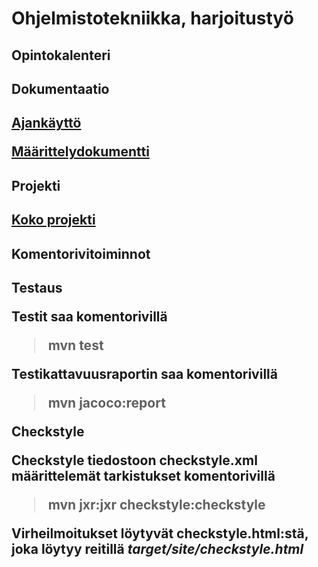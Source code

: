 # Ohjelmistotekniikka, harjoitustyö #
<h2> Opintokalenteri


<h2> Dokumentaatio <h2>

[Ajankäyttö](https://github.com/miljaniemi/ot-harjoitustyo/blob/master/laskarit/viikko2/TyöaikaKirjanpito.md)

[Määrittelydokumentti](https://github.com/miljaniemi/ot-harjoitustyo/blob/master/laskarit/viikko2/Määrittelydokumentti.md)



<h2> Projekti <h2>

[Koko projekti](https://github.com/miljaniemi/ot-harjoitustyo/tree/master/StudyingCalendar)

<h2> Komentorivitoiminnot <h2>
  
**Testaus**

Testit saa komentorivillä

> mvn test

Testikattavuusraportin saa komentorivillä

> mvn jacoco:report

**Checkstyle**

Checkstyle tiedostoon checkstyle.xml määrittelemät tarkistukset komentorivillä

> mvn jxr:jxr checkstyle:checkstyle

Virheilmoitukset löytyvät checkstyle.html:stä, joka löytyy reitillä *target/site/checkstyle.html*
